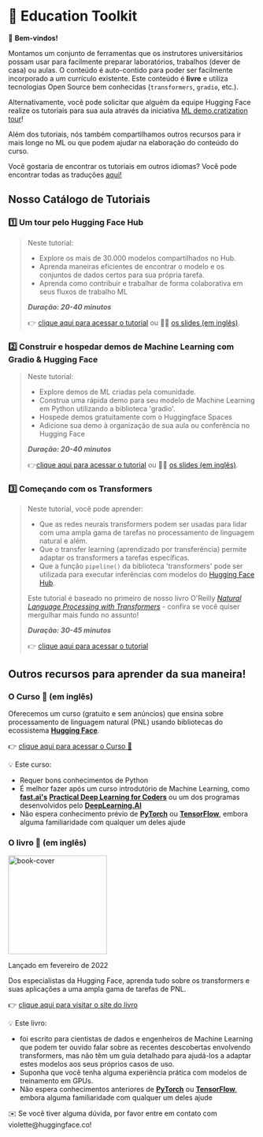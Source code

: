 # 🤗 Education Toolkit

<aside>

👋 **Bem-vindos!**

Montamos um conjunto de ferramentas que os instrutores universitários possam usar para facilmente preparar laboratórios, trabalhos (dever de casa) ou aulas. O conteúdo é auto-contido para poder ser facilmente incorporado a um currículo existente. Este conteúdo é **livre** e utiliza tecnologias Open Source bem conhecidas (`transformers`, `gradio`, etc.).

Alternativamente, você pode solicitar que alguém da equipe Hugging Face realize os tutoriais para sua aula através da iniciativa [ML demo.cratization tour](https://www.notion.so/ML-Demo-cratization-tour-with-66847a294abd4e9785e85663f5239652)!

Além dos tutoriais, nós também compartilhamos outros recursos para ir mais longe no ML ou que podem ajudar na elaboração do conteúdo do curso.

<aside>

Você gostaria de encontrar os tutoriais em outros idiomas? Você pode encontrar todas as traduções [aqui!](../../README.md#🌎-translations)


## **Nosso Catálogo de Tutoriais**

### 1️⃣ Um tour pelo Hugging Face Hub

> Neste tutorial:
>
> - Explore os mais de 30.000 modelos compartilhados no Hub.
> - Aprenda maneiras eficientes de encontrar o modelo e os conjuntos de dados certos para sua própria tarefa.
> - Aprenda como contribuir e trabalhar de forma colaborativa em seus fluxos de trabalho ML
>
> **_Duração: 20-40 minutos_**
>
> 👉 [clique aqui para acessar o tutorial](https://github.com/huggingface/education-toolkit/tree/main/tutorials/PT/01_tour_hub_de_huggingface.md) ou 👩🏫 [os slides (em inglês)](https://docs.google.com/presentation/d/1zQqpFTcpNLV7haj2Inw2qKHq8DjfZEaiObW1ZkLvPWM/edit?usp=sharing).


### 2️⃣ Construir e hospedar demos de Machine Learning com Gradio & Hugging Face

> Neste tutorial:
>
> - Explore demos de ML criadas pela comunidade.
> - Construa uma rápida demo para seu modelo de Machine Learning em Python utilizando a biblioteca 'gradio'.
> - Hospede demos gratuitamente com o Huggingface Spaces
> - Adicione sua demo à organização de sua aula ou conferência no Hugging Face
>
> **_Duração: 20-40 minutos_**
>
> 👉[clique aqui para acessar o tutorial](https://colab.research.google.com/github/huggingface/education-toolkit/blob/main/tutorials/PT/02_ml-demos-con-gradio.ipynb) ou 👩🏫 [os slides (em inglês)](https://docs.google.com/presentation/d/14EU_xjtINXtpidWLnUvfcEpmxN46ORS-PLpwfUf8C1I/edit?usp=sharing).

### 3️⃣ Começando com os Transformers

> Neste tutorial, você pode aprender:
>
> - Que as redes neurais transformers podem ser usadas para lidar com uma ampla gama de tarefas no processamento de linguagem natural e além.
> - Que o transfer learning (aprendizado por transferência) permite adaptar os transformers a tarefas específicas.
> - Que a função `pipeline()` da biblioteca 'transformers' pode ser utilizada para executar inferências com modelos do [Hugging Face Hub](https://huggingface.co/models).
>
> Este tutorial é baseado no primeiro de nosso livro O'Reilly *[Natural Language Processing with Transformers](https://transformersbook.com/)* - confira se você quiser mergulhar mais fundo no assunto!
>
> **_Duração: 30-45 minutos_**
>
> 👉 [clique aqui para acessar o tutorial](https://colab.research.google.com/github/huggingface/education-toolkit/blob/main/tutorials/PT/03_getting-started-with-transformers.ipynb)


## **Outros recursos para aprender da sua maneira!**

### **O Curso 🤗** (em inglês)

Oferecemos um curso (gratuito e sem anúncios) que ensina sobre processamento de linguagem natural (PNL) usando bibliotecas do ecossistema **[Hugging Face](https://huggingface.co/)**.

👉 [clique aqui para acessar o Curso 🤗 ](https://huggingface.co/course/chapter1/1)

<aside>
💡 Este curso:

- Requer bons conhecimentos de Python
- É melhor fazer após um curso introdutório de Machine Learning, como **[fast.ai's](https://www.fast.ai/)** **[Practical Deep Learning for Coders](https://course.fast.ai/)** ou um dos programas desenvolvidos pelo **[DeepLearning.AI](https://www.deeplearning.ai/)**
- Não espera conhecimento prévio de **[PyTorch](https://pytorch.org/)** ou **[TensorFlow](https://www.tensorflow.org/)**, embora alguma familiaridade com qualquer um deles ajude
<aside>

### **O livro 🤗** (em inglês)

<img alt="book-cover" height=200 src="../../images/book_cover.jpg" id="book-cover"/>

Lançado em fevereiro de 2022

Dos especialistas da Hugging Face, aprenda tudo sobre os transformers e suas aplicações a uma ampla gama de tarefas de PNL.

👉 [clique aqui para visitar o site do livro](https://transformersbook.com/)

<aside>
💡 Este livro:

- foi escrito para cientistas de dados e engenheiros de Machine Learning que podem ter ouvido falar sobre as recentes descobertas envolvendo transformers, mas não têm um guia detalhado para ajudá-los a adaptar estes modelos aos seus próprios casos de uso.
- Suponha que você tenha alguma experiência prática com modelos de treinamento em GPUs.
- Não espera conhecimentos anteriores de **[PyTorch](https://pytorch.org/)** ou **[TensorFlow](https://www.tensorflow.org/)**, embora alguma familiaridade com qualquer um deles ajude
<aside>


<aside>
✉️ Se você tiver alguma dúvida, por favor entre em contato com ️violette@huggingface.co!

<aside>
